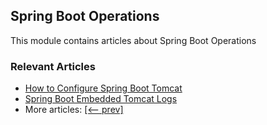 ## Spring Boot Operations

This module contains articles about Spring Boot Operations

### Relevant Articles

- [How to Configure Spring Boot Tomcat](https://www.baeldung.com/spring-boot-configure-tomcat)
- [Spring Boot Embedded Tomcat Logs](https://www.baeldung.com/spring-boot-embedded-tomcat-logs)
- More articles: [[<-- prev]](/spring-boot-ops)
